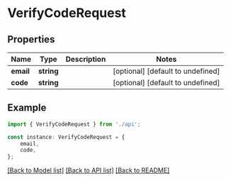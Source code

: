 # VerifyCodeRequest


## Properties

Name | Type | Description | Notes
------------ | ------------- | ------------- | -------------
**email** | **string** |  | [optional] [default to undefined]
**code** | **string** |  | [optional] [default to undefined]

## Example

```typescript
import { VerifyCodeRequest } from './api';

const instance: VerifyCodeRequest = {
    email,
    code,
};
```

[[Back to Model list]](../README.md#documentation-for-models) [[Back to API list]](../README.md#documentation-for-api-endpoints) [[Back to README]](../README.md)

